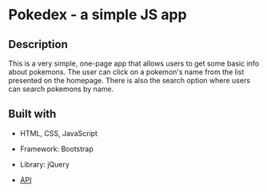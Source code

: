 # Pokedex - a simple JS app

  

## Description

This is a very simple, one-page app that allows users to get some basic info about pokemons. The user can click on a pokemon's name from the list presented on the homepage. There is also the search option where users can search pokemons by name.

  

## Built with

* HTML, CSS, JavaScript

* Framework: Bootstrap

* Library: jQuery

* [API](https://pokeapi.co/api/v2/pokemon/?limit=150)